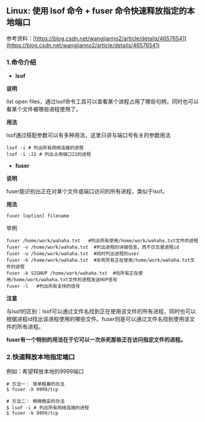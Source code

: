 ## Linux: 使用 lsof 命令 + fuser 命令快速释放指定的本地端口

参考资料：[https://blog.csdn.net/wangjianno2/article/details/46576541](https://blog.csdn.net/wangjianno2/article/details/46576541)

### 1.命令介绍

* **lsof**

**说明**

list open files，通过lsof命令工具可以查看某个进程占用了哪些句柄，同时也可以看某个文件被哪些进程使用了。

**用法**

lsof通过搭配参数可以有多种用法，这里只讲与端口号有关的参数用法

```shell
lsof -i # 列出所有网络连接的进程
lsof -i :22 # 列出占用端口22的进程
```

* **fuser**

**说明**

fuser能识别出正在对某个文件或端口访问的所有进程，类似于lsof。

**用法**

```shell
fuser [option] filename 
```

举例

```shell
fuser /home/work/wahaha.txt   #列出所有使用/home/work/wahaha.txt文件的进程  
fuser -v /home/work/wahaha.txt  #列出进程的详细信息，而不仅仅是进程id  
fuser -u /home/work/wahaha.txt  #同时列出进程的user  
fuser -k /home/work/wahaha.txt  #杀死所有正在使用/home/work/wahaha.txt文件的进程  
fuser -k SIGHUP /home/work/wahaha.txt  #向所有正在使用/home/work/wahaha.txt文件的进程发送HUP信号  
fuser -l   #列出所有支持的信号 
```

**注意**

与lsof的区别：lsof可以通过文件名找到正在使用该文件的所有进程，同时也可以根据进程id找出该进程使用的哪些文件。fuser则是可以通过文件名找到使用该文件的所有进程。

**fuser有一个特别的用法在于它可以一次杀死那些正在访问指定文件的进程。**

### 2.快速释放本地指定端口

例如：希望释放本地的9999端口

```shell
# 方法一： 简单粗暴的办法
$ fuser -k 9999/tcp

# 方法二： 稍微稳妥的办法
$ lsof -i # 列出所有网络连接的进程
$ fuser -k 9999/tcp
```

